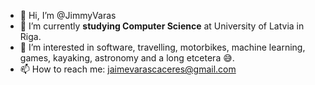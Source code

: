 - 👋 Hi, I’m @JimmyVaras
- 🌱 I’m currently **studying Computer Science** at University of Latvia in Riga.
- 👀 I’m interested in software, travelling, motorbikes, machine learning, games, kayaking, astronomy and a long etcetera 😅.
- 📫 How to reach me: jaimevarascaceres@gmail.com

<!---
JimmyVaras/JimmyVaras is a ✨ special ✨ repository because its `README.md` (this file) appears on your GitHub profile.
You can click the Preview link to take a look at your changes.
--->
